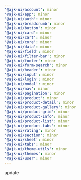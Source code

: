 ```yaml
---
'@ajk-ui/account': minor
'@ajk-ui/app': minor
'@ajk-ui/auth': minor
'@ajk-ui/breadcrumb': minor
'@ajk-ui/button': minor
'@ajk-ui/card': minor
'@ajk-ui/cart': minor
'@ajk-ui/core': minor
'@ajk-ui/data': minor
'@ajk-ui/field': minor
'@ajk-ui/filter-bar': minor
'@ajk-ui/footer': minor
'@ajk-ui/form-search': minor
'@ajk-ui/header': minor
'@ajk-ui/input': minor
'@ajk-ui/login': minor
'@ajk-ui/modal': minor
'@ajk-ui/nav': minor
'@ajk-ui/pagination': minor
'@ajk-ui/product': minor
'@ajk-ui/product-detail': minor
'@ajk-ui/product-gallery': minor
'@ajk-ui/product-grid': minor
'@ajk-ui/product-info': minor
'@ajk-ui/product-list': minor
'@ajk-ui/product-tabs': minor
'@ajk-ui/rating': minor
'@ajk-ui/section': minor
'@ajk-ui/sheet': minor
'@ajk-ui/tabs': minor
'@ajk-ui/theme-utils': minor
'@ajk-ui/themes': minor
'@ajk-ui/user': minor
---
```


update
